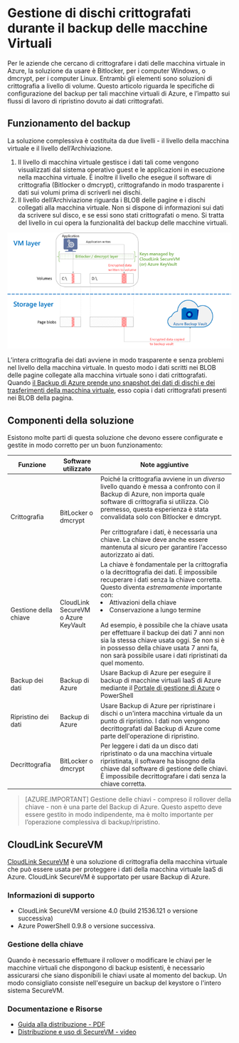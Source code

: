 <properties
   pageTitle="Backup di Azure - Backup di macchine virtuali IaaS di Azure con dischi crittografati | Microsoft Azure"
   description="Informazioni su come Backup di Azure gestisce i dati crittografati mediante BitLocker o dmcrypt durante il backup delle macchine virtuali IaaS. Questo articolo consente di prepararsi alle differenze di backup e di ripristino quando si gestiscono dischi crittografati."
   services="backup"
   documentationCenter=""
   authors="markgalioto"
   manager="jwhit"
   editor=""/>
<tags
   ms.service="backup"
   ms.devlang="na"
   ms.topic="article"
   ms.tgt_pltfrm="na"
   ms.workload="storage-backup-recovery"
   ms.date="11/27/2015"
   ms.author="markgal; jimpark"/>

# Gestione di dischi crittografati durante il backup delle macchine Virtuali

Per le aziende che cercano di crittografare i dati delle macchina virtuale in Azure, la soluzione da usare è Bitlocker, per i computer Windows, o dmcrypt, per i computer Linux. Entrambi gli elementi sono soluzioni di crittografia a livello di volume. Questo articolo riguarda le specifiche di configurazione del backup per tali macchine virtuali di Azure, e l’impatto sui flussi di lavoro di ripristino dovuto ai dati crittografati.

## Funzionamento del backup

La soluzione complessiva è costituita da due livelli - il livello della macchina virtuale e il livello dell’Archiviazione.

1. Il livello di macchina virtuale gestisce i dati tali come vengono visualizzati dal sistema operativo guest e le applicazioni in esecuzione nella macchina virtuale. È inoltre il livello che esegue il software di crittografia (Bitlocker o dmcrypt), crittografando in modo trasparente i dati sui volumi prima di scriverli nei dischi.
2. Il livello dell’Archiviazione riguarda i BLOB delle pagine e i dischi collegati alla macchina virtuale. Non si dispone di informazioni sui dati da scrivere sul disco, e se essi sono stati crittografati o meno. Si tratta del livello in cui opera la funzionalità del backup delle macchine virtuali.

![Come coesistono il backup della macchina virtuale di Azure backup e la crittografia Bitlocker](./media/backup-azure-vms-encryption/how-it-works.png)

L’intera crittografia dei dati avviene in modo trasparente e senza problemi nel livello della macchina virtuale. In questo modo i dati scritti nei BLOB delle pagine collegate alla macchina virtuale sono i dati crittografati. Quando [il Backup di Azure prende uno snapshot dei dati di dischi e dei trasferimenti della macchina virtuale](backup-azure-vms-introduction.md#how-does-azure-back-up-virtual-machines), esso copia i dati crittografati presenti nei BLOB della pagina.

## Componenti della soluzione

Esistono molte parti di questa soluzione che devono essere configurate e gestite in modo corretto per un buon funzionamento:

| Funzione | Software utilizzato | Note aggiuntive |
| -------- | ------------- | ------- |
| Crittografia | BitLocker o dmcrypt | Poiché la crittografia avviene in un *diverso* livello quando è messa a confronto con il Backup di Azure, non importa quale software di crittografia si utilizza. Ciò premesso, questa esperienza è stata convalidata solo con Bitlocker e dmcrypt.<br><br> Per crittografare i dati, è necessaria una chiave. La chiave deve anche essere mantenuta al sicuro per garantire l'accesso autorizzato ai dati. |
| Gestione della chiave | CloudLink SecureVM<br>o Azure KeyVault | La chiave è fondamentale per la crittografia o la decrittografia dei dati. È impossibile recuperare i dati senza la chiave corretta. Questo diventa *estremamente* importante con:<br><li>Attivazioni della chiave<li>Conservazione a lungo termine<br><br>Ad esempio, è possibile che la chiave usata per effettuare il backup dei dati 7 anni non sia la stessa chiave usata oggi. Se non si è in possesso della chiave usata 7 anni fa, non sarà possibile usare i dati ripristinati da quel momento.|
| Backup dei dati | Backup di Azure | Usare Backup di Azure per eseguire il backup di macchine virtuali IaaS di Azure mediante il [Portale di gestione di Azure](http://manage.windowsazure.com) o PowerShell |
| Ripristino dei dati | Backup di Azure | Usare Backup di Azure per ripristinare i dischi o un'intera macchina virtuale da un punto di ripristino. I dati non vengono decrittografati dal Backup di Azure come parte dell'operazione di ripristino.|
| Decrittografia | BitLocker o dmcrypt | Per leggere i dati da un disco dati ripristinato o da una macchina virtuale ripristinata, il software ha bisogno della chiave dal software di gestione delle chiavi. È impossibile decrittografare i dati senza la chiave corretta. |

> [AZURE.IMPORTANT]  Gestione delle chiavi - compreso il rollover della chiave - non è una parte del Backup di Azure. Questo aspetto deve essere gestito in modo indipendente, ma è molto importante per l’operazione complessiva di backup/ripristino.

## CloudLink SecureVM

[CloudLink SecureVM](http://www.cloudlinktech.com/choose-your-cloud/microsoft-azure/) è una soluzione di crittografia della macchina virtuale che può essere usata per proteggere i dati della macchina virtuale IaaS di Azure. CloudLink SecureVM è supportato per usare Backup di Azure.

### Informazioni di supporto

- CloudLink SecureVM versione 4.0 (build 21536.121 o versione successiva)
- Azure PowerShell 0.9.8 o versione successiva.

### Gestione della chiave

Quando è necessario effettuare il rollover o modificare le chiavi per le macchine virtuali che dispongono di backup esistenti, è necessario assicurarsi che siano disponibili le chiavi usate al momento del backup. Un modo consigliato consiste nell'eseguire un backup del keystore o l'intero sistema SecureVM.

### Documentazione e Risorse

- [Guida alla distribuzione - PDF](http://www.cloudlinktech.com/Azure/CL_SecureVM_4_0_DG_EMC_Azure_R2.pdf)
- [Distribuzione e uso di SecureVM - video](https://www.youtube.com/watch?v=8AIRe92UDNg)

<!---HONumber=AcomDC_0302_2016-->